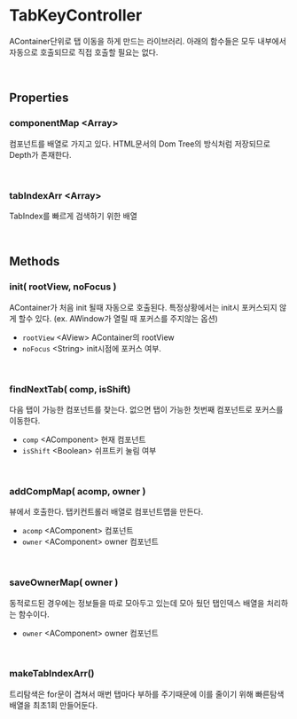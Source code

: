 # TabKeyController

AContainer단위로 탭 이동을 하게 만드는 라이브러리. 아래의 함수들은 모두 내부에서 자동으로 호출되므로 직접 호출할 필요는 없다.

<br/>

## Properties

### componentMap \<Array>

컴포넌트를 배열로 가지고 있다. HTML문서의 Dom Tree의 방식처럼 저장되므로 Depth가 존재한다.

<br/>

### tabIndexArr \<Array>

TabIndex를 빠르게 검색하기 위한 배열

<br/>

## Methods


### init( rootView, noFocus )

AContainer가 처음 init 될때 자동으로 호출된다. 특정상황에서는 init시 포커스되지 않게 할수 있다. (ex. AWindow가 열릴 때 포커스를 주지않는 옵션)

- `rootView` \<AView> AContainer의 rootView
- `noFocus` \<String> init시점에 포커스 여부.

<br/>

### findNextTab( comp, isShift)

다음 탭이 가능한 컴포넌트를 찾는다. 없으면 탭이 가능한 첫번째 컴포넌트로 포커스를 이동한다.

- `comp` \<AComponent> 현재 컴포넌트
- `isShift` \<Boolean> 쉬프트키 눌림 여부

<br/>

### addCompMap( acomp, owner )

뷰에서 호출한다. 탭키컨트롤러 배열로 컴포넌트맵을 만든다.

- `acomp` \<AComponent> 컴포넌트
- `owner` \<AComponent> owner 컴포넌트

<br/>

### saveOwnerMap( owner )

동적로드된 경우에는 정보들을 따로 모아두고 있는데 모아 뒀던 탭인덱스 배열을 처리하는 함수이다.

- `owner` \<AComponent> owner 컴포넌트

<br/>

### makeTabIndexArr()

트리탐색은 for문이 겹쳐서 매번 탭마다 부하를 주기때문에 이를 줄이기 위해 빠른탐색 배열을 최초1회 만들어둔다.

<br/>
